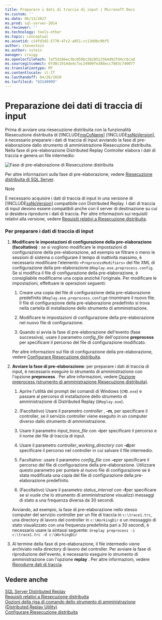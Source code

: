 ```yaml
---
title: Preparare i dati di traccia di input | Microsoft Docs
ms.custom: ''
ms.date: 06/13/2017
ms.prod: sql-server-2014
ms.reviewer: ''
ms.technology: tools-other
ms.topic: conceptual
ms.assetid: c14fd3d2-5770-47c2-a851-cc13ddbc9bf5
author: stevestein
ms.author: sstein
manager: craigg
ms.openlocfilehash: 7af5d166ec3bc059bc2628512564d92fd4cc6cad
ms.sourcegitcommit: 6fd8c1914de4c7ac24900fe388ecc7883c740077
ms.translationtype: MT
ms.contentlocale: it-IT
ms.lasthandoff: 04/26/2020
ms.locfileid: "63149999"
---
```

# <a name="prepare-the-input-trace-data"></a>Preparazione dei dati di traccia di input
  Prima di avviare una riesecuzione distribuita con la funzionalità Riesecuzione distribuita di [!INCLUDE[msCoName](../../includes/msconame-md.md)] [!INCLUDE[ssNoVersion](../../../includes/ssnoversion-md.md)], è necessario preparare i dati di traccia di input avviando la fase di pre-elaborazione dallo strumento di amministrazione Riesecuzione distribuita. Nella fase di pre-elaborazione Distributed Replay Controller elabora i dati di traccia e genera un file intermedio:  
  
 ![Fase di pre-elaborazione di Riesecuzione distribuita](../../database-engine/media/preprocess.gif "Fase di pre-elaborazione di Riesecuzione distribuita")  
  
 Per altre informazioni sulla fase di pre-elaborazione, vedere [Riesecuzione distribuita di SQL Server](sql-server-distributed-replay.md).  
  
> [!NOTE]  
>  È necessario acquisire i dati di traccia di input in una versione di [!INCLUDE[ssNoVersion](../../../includes/ssnoversion-md.md)] compatibile con Distributed Replay. I dati di traccia di input devono essere compatibili anche con il server di destinazione su cui si desidera riprodurre i dati di traccia. Per altre informazioni sui requisiti relativi alla versione, vedere [Requisiti relativi a Riesecuzione distribuita](distributed-replay-requirements.md).  
  
### <a name="to-prepare-the-input-trace-data"></a>Per preparare i dati di traccia di input  
  
1.  **Modificare le impostazioni di configurazione della pre-elaborazione (facoltativo)** : se si vogliono modificare le impostazioni di configurazione della pre-elaborazione, ad esempio se filtrare o meno le sessioni di sistema o configurare il tempo di inattività massimo, è necessario modificare l'elemento `<PreprocessModifiers>` del file XML di configurazione della pre-elaborazione `DReplay.exe.preprocess.config`. Se si modifica il file di configurazione della pre-elaborazione, è consigliabile modificarne una copia anziché l'originale. Per modificare le impostazioni, effettuare le operazioni seguenti:  
  
    1.  Creare una copia del file di configurazione della pre-elaborazione predefinito `DReplay.exe.preprocess.config`e rinominare il nuovo file. Il file di configurazione della pre-elaborazione predefinito si trova nella cartella di installazione dello strumento di amministrazione.  
  
    2.  Modificare le impostazioni di configurazione della pre-elaborazione nel nuovo file di configurazione.  
  
    3.  Quando si avvia la fase di pre-elaborazione dell'evento (fase successiva), usare il parametro *config_file* dell'opzione **preprocess** per specificare il percorso del file di configurazione modificato.  
  
     Per altre informazioni sul file di configurazione della pre-elaborazione, vedere [Configurare Riesecuzione distribuita](configure-distributed-replay.md).  
  
2.  **Avviare la fase di pre-elaborazione**: per preparare i dati di traccia di input, è necessario eseguire lo strumento di amministrazione con l'opzione **preprocess** . Per altre informazioni, vedere [Opzione preprocess &#40;strumento di amministrazione Riesecuzione distribuita&#41;](preprocess-option-distributed-replay-administration-tool.md).  
  
    1.  Aprire l'utilità del prompt dei comandi di Windows (`CMD.exe`) e passare al percorso di installazione dello strumento di amministrazione di Distributed Replay (`DReplay.exe`).  
  
    2.  (Facoltativo) Usare il parametro *controller* , **-m**, per specificare il controller, se il servizio controller viene eseguito in un computer diverso dallo strumento di amministrazione.  
  
    3.  Usare il parametro *input_trace_file* con **-i**per specificare il percorso e il nome dei file di traccia di input.  
  
    4.  Usare il parametro *controller_working_directory* con **-d**per specificare il percorso nel controller in cui salvare il file intermedio.  
  
    5.  Facoltativo: usare il parametro *config_file* con **-c**per specificare il percorso del file di configurazione della pre-elaborazione. Utilizzare questo parametro per puntare al nuovo file di configurazione se è stata modificata una copia del file di configurazione della pre-elaborazione predefinito.  
  
    6.  (Facoltativo) Usare il parametro *status_interval* con **-f**per specificare se si vuole che lo strumento di amministrazione visualizzi messaggi di stato a una frequenza diversa da 30 secondi.  
  
     Avviando, ad esempio, la fase di pre-elaborazione nello stesso computer del servizio controller per un file di traccia in `c:\trace1.trc`, una directory di lavoro del controller in `c:\WorkingDir` e un messaggio di stato visualizzato con una frequenza predefinita pari a 30 secondi, è necessario usare la sintassi seguente: `dreplay preprocess -i c:\trace1.trc -d c:\WorkingDir`  
  
3.  Al termine della fase di pre-elaborazione, il file intermedio viene archiviato nella directory di lavoro del controller. Per avviare la fase di riproduzione dell'evento, è necessario eseguire lo strumento di amministrazione con l'opzione **replay** . Per altre informazioni, vedere [Riprodurre dati di traccia](replay-trace-data.md).  
  
## <a name="see-also"></a>Vedere anche  
 [SQL Server Distributed Replay](sql-server-distributed-replay.md)   
 [Requisiti relativi a Riesecuzione distribuita](distributed-replay-requirements.md)   
 [Opzioni della riga di comando dello strumento di amministrazione &#40;Distributed Replay Utility&#41;](administration-tool-command-line-options-distributed-replay-utility.md)   
 [Configurare Riesecuzione distribuita](configure-distributed-replay.md)  
  
  
